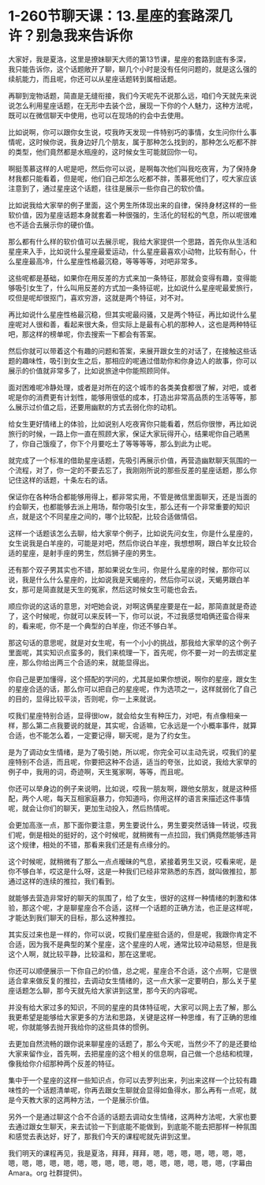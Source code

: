 # 1-260节聊天课：13.星座的套路深几许？别急我来告诉你

大家好，我是夏洛，这里是撩妹聊天大师的第13节课，星座的套路到底有多深，我只能告诉你，这个话题敞开了聊，聊几个小时是没有任何问题的，就是这么强的续航能力，而且呢，你还可以从星座话题转到属相话题。

再聊到宠物话题，简直是无缝衔接，我们今天呢先不说那么远，咱们今天就先来说说怎么利用星座话题，在无形中去装个岔，展现一下你的个人魅力，这种方法呢，既可以在微信聊天中使用，也可以在现场的约会中去使用。

比如说啊，你可以跟你女生说，哎我昨天发现一件特别巧的事情，女生问你什么事情呢，这时候你说，我身边好几个朋友，属于那种怎么找到的，那种怎么吃都不胖的类型，他们竟然都是水瓶座的，这时候女生可能就回你一句。

啊挺羡慕这样的人呢是吧，然后你可以说，是啊每次他们叫我吃夜宵，为了保持身材我都只能看着，但是呢，他们自己却怎么吃都不胖，羡慕死他们了，哎大家应该注意到了，通过星座这个话题，往往是展示一些你自己的软价值。

比如说我给大家举的例子里面，这个男生所体现出来的自律，保持身材这样的一些软价值，因为星座话题本身就套着一种很强的，生活化的轻松的气息，所以呢很难也不适合去展示你的硬价值。

那么都有什么样的软价值可以去展示呢，我给大家提供一个思路，首先你从生活和星座来入手，比如说什么星座最爱运动，什么星座最喜欢小动物，比较有耐心，什么星座最高冷，什么星座性格最沉稳，等等等等，对吧非常多。

这些呢都是基础，如果你在用反差的方式来加一条特征，那就会变得有趣，变得能够吸引女生了，什么叫用反差的方式加一条特征呢，比如说什么星座呢最爱旅行，哎但是呢却很抠门，喜欢穷游，这就是两个特征，对不对。

再比如说什么星座性格最沉稳，但其实呢最闷骚，又是两个特征，再比如说什么星座呢对人很和善，看起来很大条，但实际上是最有心机的那种人，这也是两种特征吧，那这样的榜单呢，你去搜索一下都会有答案。

然后你就可以带着这个有趣的问题和答案，来展开跟女生的对话了，在接触这些话题的趣味性，吸引到女生之后，那相应的呢通过借助你和你身边人的故事，你可以展示的价值就非常多了，比如说旅途中你能照顾同伴。

面对困难呢冷静处理，或者是对所在的这个城市的各类美食都很了解，对吧，或者呢是你的消费更有计划性，能够用很低的成本，打造出非常高品质的生活等等，那么展示过价值之后，还要用幽默的方式去弱化你的动机。

给女生更好情绪上的体验，比如说别人吃夜宵你只能看着，然后你很惨，再比如说旅行的时候，一路上你一直在照顾大家，保证大家玩得开心，结果呢你自己晒黑了，你自己饿瘦了，你下个月要吃土了等等等等，那么到此为止呢。

就完成了一个标准的借助星座话题，先吸引再展示价值，再营造幽默聊天氛围的一个流程，对了，你一定的不要去忘了，我刚刚所说的那些反差的星座话题，那么你记住这样的话题，十条左右的话。

保证你在各种场合都能够用得上，都非常实用，不管是微信里面聊天，还是当面的约会聊天，也都能够去派上用场，帮你吸引女生，那么还有一个非常重要的知识点，就是这个不同星座之间的，哪个比较配，比较合适做情侣。

这样一个话题该怎么去聊，给大家举个例子，比如说先问女生，你是什么星座的，女生说我是白羊座的，可能是对吧，然后你说白羊座，我想想啊，跟白羊女比较合适的星座，是射手座的男生，然后狮子座的男生。

还有那个双子男其实也不错，那如果说女生问，你是什么星座的时候，那你可以说，我是什么什么星座的，比如说我是天蝎座的，然后你可以说，天蝎男跟白羊女，那可是简直就是天生的冤家，然后这时候女生可能也会去。

顺应你说的这话的意思，对吧她会说，对啊这俩星座要是在一起，那简直就是奇迹了，这个时候呢，你就可以来反转一下，你可以说，不过我感觉咱俩还蛮合得来的，看来呢，你不是一个典型的白羊座，你还不够白羊。

那这句话的意思呢，就是对女生呢，有一个小小的挑战，那我给大家举的这个例子里面呢，其实知识点蛮多的，我们来梳理一下，首先呢，你不要一对一的去绑定星座，那么你给出两三个合适的来，就能显得出。

你自己是更加懂得，这个搭配的学问的，尤其是如果你想说，啊你的星座，跟女生的星座合适的话，那么你可以把自己的星座呢，作为选项之一，这样就弱化了自己的目的，显得比较平淡，否则呢，你一上来就说。

哎我们星座特别合适，显得很low，就会给女生有种压力，对吧，有点像相亲一样，那么第二点我要说的就是，其实呢，合适嘛，它永远是一个小概率事件，就算合适，也不能怎么着，一定要记得，聊天呢，是为了约女生。

是为了调动女生情绪，是为了吸引她，所以呢，你完全可以主动先说，哎我们的星座特别不合适，而且呢，你要把这种不合适，适当的夸张，比如说，我给大家举的例子中，我用的词，奇迹啊，天生冤家啊，等等，而且呢。

你还可以举身边的例子来说明，比如说，哎我一朋友啊，跟他女朋友，就是这种搭配，两个人呢，每天互相家庭暴力，你知道吗，你用这样的语言来描述这件事情呢，就会让你们的聊天，更加生动投入，然后热情呢。

会更加高涨一点，那下面你要注意，男生要说什么，男生要突然话锋一转说，哎我们呢，倒是相处的挺好的，这个时候呢，就稍微有一点拉回，我们俩竟然能够违背这个规律，相处的不错，那看来我们还是有点缘分的。

这个时候呢，就稍微有了那么一点点暧昧的气息，紧接着男生又说，哎看来呢，是你不够白羊，哎这是什么呀，这是一种我们已经非常熟悉的东西，就叫做推拉，那通过这样的连续的推拉，我们看到。

就能够去营造非常好的聊天的氛围了，给了女生，很好的这样一种情绪的刺激和体验，那这个呢，才是聊星座合不合适，这样一个话题的正确方法，也正是这样呢，才能达到我们聊天的目标，那么这种推拉。

其实反过来也是一样的，你可以说，哎我们星座挺合适的，但是呢，我跟你肯定不合适，因为我不是典型的某个星座，这个星座的人呢，通常比较冲动易怒，但是我这个人啊，就比较平静，比较温和，那在这里呢。

你还可以顺便展示一下你自己的价值，总之呢，星座合不合适，这个点啊，它是很适合拿来做反复的推拉，去调动女生情绪的，这一点大家一定要明白，那么关于星座话题怎么聊，那今天就先给大家讲到这里，那今天的内容呢。

并没有给大家过多的知识，不同的星座的具体特征呢，大家可以网上去了解，那么我更希望是能够给大家更多的方法和思路，关键是这样一种思维，有了正确的思维呢，你就能够去抛开我给你的这些具体的惯例。

去更加自然流畅的跟你说来聊星座的话题了，那么今天呢，当然少不了的是还要给大家来留作业，首先啊，去把星座的这个相关的信息啊，自己做一个总结和梳理，像我给你介绍那种两个反差的特征。

集中于一个星座的这样一些知识点，你可以去罗列出来，列出来这样一个比较有趣味性的一个话题清单呢，你再去跟女生聊就会显得如鱼得水，那么再有一点呢，就是今天教大家的这两种方法，一个是展示价值。

另外一个是通过聊这个合不合适的话题去调动女生情绪，这两种方法呢，大家也要去通过跟女生聊天，来去试验一下到底能不能做到，到底能不能去把那样一种氛围和感觉去表达好，好了，那我们今天的课程呢就先讲到这里。

我们明天的课程再见，我是夏洛，拜拜，拜拜，嗯，嗯，嗯，嗯，嗯，嗯，嗯，嗯，嗯，嗯，嗯，嗯，嗯，嗯，嗯，嗯，嗯，嗯，嗯，嗯，嗯，嗯，嗯，(字幕由 Amara。org 社群提供)。

